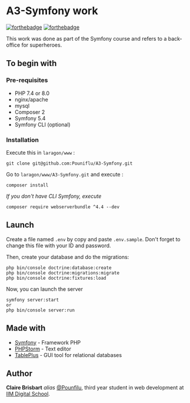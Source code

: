 # A3-Symfony work

[![forthebadge](https://forthebadge.com/images/badges/winter-is-coming.svg)](http://forthebadge.com)  [![forthebadge](https://forthebadge.com/images/badges/powered-by-coffee.svg)](http://forthebadge.com)

This work was done as part of the Symfony course and refers to a back-office for superheroes.

## To begin with

### Pre-requisites

- PHP 7.4 or 8.0
- nginx/apache
- mysql
- Composer 2
- Symfony 5.4
- Symfony CLI (optional)

### Installation

Execute this in `laragon/www` :
```
git clone git@github.com:Pouniflu/A3-Symfony.git
```

Go to `laragon/www/A3-Symfony.git` and execute :
```
composer install
```

_If you don't have CLI Symfony, execute_
```
composer require webserverbundle ^4.4 --dev
```

## Launch

Create a file named `.env` by copy and paste `.env.sample`.
Don't forget to change this file with your ID and password.

Then, create your database and do the migrations:
```
php bin/console doctrine:database:create
php bin/console doctrine:migrations:migrate
php bin/console doctrine:fixtures:load
```

Now, you can launch the server
```
symfony server:start
or
php bin/console server:run
```

## Made with

* [Symfony](https://symfony.com) - Framework PHP
* [PHPStorm](https://www.jetbrains.com/fr-fr/phpstorm/) - Text editor
* [TablePlus](https://tableplus.com) - GUI tool for relational databases

## Author
**Claire Brisbart** _alias_ [@Pounfilu](https://github.com/Pouniflu), third year student in web development at [IIM Digital School](https://www.iim.fr).
